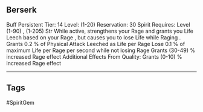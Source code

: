 ## Berserk
Buff
Persistent
Tier: 14
Level: (1-20)
Reservation: 30 Spirit
Requires: Level (1-90) , (1-205) Str
While active, strengthens your Rage and grants you Life Leech based on your Rage , but causes you to lose Life while Raging .
Grants 0.2 % of Physical Attack Leeched as Life per Rage
Lose 0.1 % of maximum Life per Rage per second while not losing Rage
Grants (30-49) % increased Rage effect
Additional Effects From Quality:
Grants (0-10) % increased Rage effect

---
## Tags
#SpiritGem
